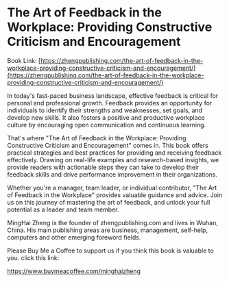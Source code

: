 # The Art of Feedback in the Workplace: Providing Constructive Criticism and Encouragement

Book Link: [https://zhengpublishing.com/the-art-of-feedback-in-the-workplace-providing-constructive-criticism-and-encouragement/](https://zhengpublishing.com/the-art-of-feedback-in-the-workplace-providing-constructive-criticism-and-encouragement/)

In today's fast-paced business landscape, effective feedback is critical for personal and professional growth. Feedback provides an opportunity for individuals to identify their strengths and weaknesses, set goals, and develop new skills. It also fosters a positive and productive workplace culture by encouraging open communication and continuous learning.

That's where "The Art of Feedback in the Workplace: Providing Constructive Criticism and Encouragement" comes in. This book offers practical strategies and best practices for providing and receiving feedback effectively. Drawing on real-life examples and research-based insights, we provide readers with actionable steps they can take to develop their feedback skills and drive performance improvement in their organizations.

Whether you're a manager, team leader, or individual contributor, "The Art of Feedback in the Workplace" provides valuable guidance and advice. Join us on this journey of mastering the art of feedback, and unlock your full potential as a leader and team member.

MingHai Zheng is the founder of zhengpublishing.com and lives in Wuhan, China. His main publishing areas are business, management, self-help, computers and other emerging foreword fields.

Please Buy Me a Coffee to support us if you think this book is valuable to you. click this link:

https://www.buymeacoffee.com/minghaizheng
